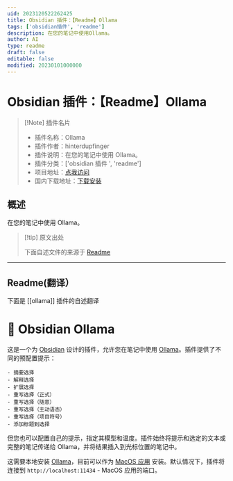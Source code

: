 ```yaml
---
uid: 2023120522262425
title: Obsidian 插件：【Readme】Ollama
tags: ['obsidian插件', 'readme']
description: 在您的笔记中使用Ollama。
author: AI
type: readme
draft: false
editable: false
modified: 20230101000000
---
```


# Obsidian 插件：【Readme】Ollama

> [!Note] 插件名片
> - 插件名称：Ollama
> - 插件作者：hinterdupfinger
> - 插件说明：在您的笔记中使用 Ollama。
> - 插件分类：['obsidian 插件 ', 'readme']
> - 项目地址：[点我访问](https://github.com/hinterdupfinger/obsidian-ollama)
> - 国内下载地址：[下载安装](https://pkmer.cn/products/plugin/pluginMarket/?ollama)

## 概述

在您的笔记中使用 Ollama。

> [!tip] 原文出处
>
>下面自述文件的来源于 [Readme](https://ghproxy.net/https://raw.githubusercontent.com/hinterdupfinger/obsidian-ollama/main/README.md)

---

## Readme(翻译）

下面是 [[ollama]] 插件的自述翻译

# 🦙 Obsidian Ollama

这是一个为 [Obsidian](https://obsidian.md) 设计的插件，允许您在笔记中使用 [Ollama](https://ollama.ai)。插件提供了不同的预配置提示：

    - 摘要选择
    - 解释选择
    - 扩展选择
    - 重写选择（正式）
    - 重写选择（随意）
    - 重写选择（主动语态）
    - 重写选择（项目符号）
    - 添加标题到选择

但您也可以配置自己的提示，指定其模型和温度。插件始终将提示和选定的文本或完整的笔记传递给 Ollama，并将结果插入到光标位置的笔记中。

这需要本地安装 [Ollama](https://ollama.ai)，目前可以作为 [MacOS 应用](https://github.com/jmorganca/ollama#download) 安装。默认情况下，插件将连接到 `http://localhost:11434` - MacOS 应用的端口。
